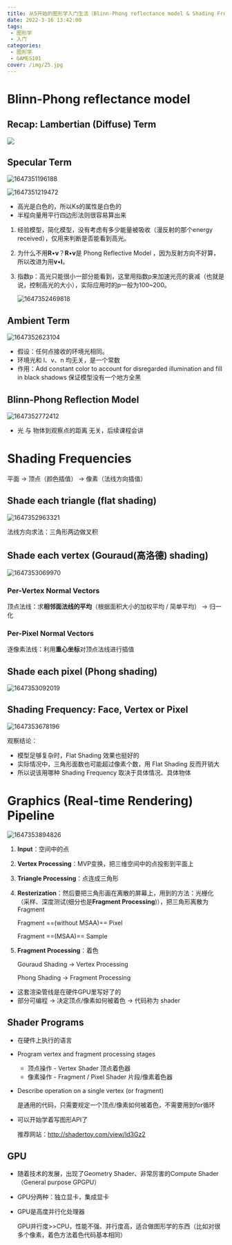 ```yaml
---
title: 从5开始的图形学入门生活（Blinn-Phong reflectance model & Shading Frequencies & Graphics Pipeline）
date: 2022-3-16 13:42:00
tags: 
 - 图形学
 - 入门
categories: 
 - 图形学
 - GAMES101
cover: /img/25.jpg
---
```


# Blinn-Phong reflectance model 

## Recap: Lambertian (Diffuse) Term 

![](5GAMES101/1647334657005.png)

##  Specular Term 

![1647351196188](5GAMES101/1647351196188.png)

![1647351219472](5GAMES101/1647351219472.png)

- 高光是白色的，所以Ks的属性是白色的
- 半程向量用平行四边形法则很容易算出来

1. 经验模型，简化模型，没有考虑有多少能量被吸收（漫反射的那个energy received），仅用来判断是否能看到高光。

2. 为什么不用**R**•**v**？**R**•**v**是 Phong Reflective Model ，因为反射方向不好算，所以改进为用**v**•**l**。

3. 指数p：高光只能很小一部分能看到，这里用指数p来加速光亮的衰减（也就是说，控制高光的大小），实际应用时的p一般为100~200。

   ![1647352469818](5GAMES101/1647352469818.png)

## Ambient Term

![1647352623104](5GAMES101/1647352623104.png)

- 假设：任何点接收的环境光相同。
- 环境光和 l、v、n 均无关，是一个常数
- 作用：Add constant color to account for disregarded illumination and fill in black shadows  保证模型没有一个地方全黑



## Blinn-Phong Reflection Model 

![1647352772412](5GAMES101/1647352772412.png)

- 光 与 物体到观察点的距离 无关，后续课程会讲



# Shading Frequencies 

平面 -> 顶点（颜色插值） -> 像素（法线方向插值）

## Shade each triangle (flat shading)  

![1647352963321](5GAMES101/1647352963321.png)

法线方向求法：三角形两边做叉积

## Shade each vertex (Gouraud(高洛德) shading) 

![1647353069970](5GAMES101/1647353069970.png)

### Per-Vertex Normal Vectors 

顶点法线：求**相邻面法线的平均**（根据面积大小的加权平均 / 简单平均） -> 归一化

### Per-Pixel Normal Vectors 

逐像素法线：利用**重心坐标**对顶点法线进行插值

## Shade each pixel (Phong shading)  

![1647353092019](5GAMES101/1647353092019.png)

## Shading Frequency: Face, Vertex or Pixel 

![1647353678196](5GAMES101/1647353678196.png)

观察结论：

- 模型足够复杂时，Flat Shading 效果也挺好的
- 实际情况中，三角形面数也可能超过像素个数，用 Flat Shading 反而开销大
- 所以说该用哪种 Shading Frequency 取决于具体情况、具体物体



# Graphics (Real-time Rendering) Pipeline 

![1647353894826](5GAMES101/1647353894826.png)

1. **Input**：空间中的点

2. **Vertex Processing**：MVP变换，把三维空间中的点投影到平面上

3. **Triangle Processing**：点连成三角形

4. **Resterization**：然后要把三角形画在离散的屏幕上，用到的方法：光栅化（采样、深度测试(细分也是**Fragment Processing**)），把三角形离散为Fragment

   Fragment ==(without MSAA)==  Pixel

   Fragment ==(MSAA)==  Sample

5. **Fragment Processing**：着色

   Gouraud Shading -> Vertex Processing

   Phong Shading -> Fragment Processing

- 这套渲染管线是在硬件GPU里写好了的
- 部分可编程 -> 决定顶点/像素如何被着色 -> 代码称为 shader

## Shader Programs

- 在硬件上执行的语言

- Program vertex and fragment processing stages

  - 顶点操作 - Vertex Shader 顶点着色器
  - 像素操作 - Fragment / Pixel Shader 片段/像素着色器

- Describe operation on a single vertex (or fragment) 

  是通用的代码，只需要规定一个顶点/像素如何被着色，不需要用到for循环

- 可以开始学着写图形API了

  推荐网站：http://shadertoy.com/view/ld3Gz2



## GPU

- 随着技术的发展，出现了Geometry Shader、非常厉害的Compute Shader（General purpose GPGPU）

- GPU分两种：独立显卡，集成显卡

- GPU是高度并行化处理器

  GPU并行度>>CPU，性能不强、并行度高，适合做图形学的东西（比如对很多个像素，着色方法着色代码基本相同）
